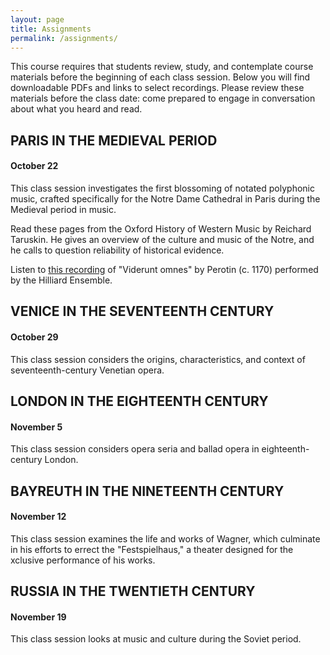 ```yaml
---
layout: page
title: Assignments
permalink: /assignments/
---
```


<div class="wrapper">

  <p>This course requires that students review, study, and contemplate course materials before the beginning of each class session. Below you will find downloadable PDFs and links to select recordings. Please review these materials before the class date: come prepared to engage in conversation about what you heard and read.</p>
</div>

<section class="dame"></section>

<div class="wrapper">
  <h2>PARIS IN THE MEDIEVAL PERIOD</h2>
  <h4>October 22</h4>
  <p>This class session investigates the first blossoming of notated polyphonic music, crafted specifically for the Notre Dame Cathedral in Paris during the Medieval period in music.</p>
  <p>Read these pages from the Oxford History of Western Music by Reichard Taruskin. He gives an overview of the culture and music of the Notre, and he calls to question reliability of historical evidence.</p>
  <p>Listen to <a href="https://www.youtube.com/watch?v=aySwfcRaOZM">this recording</a> of "Viderunt omnes" by Perotin (c. 1170) performed by the Hilliard Ensemble.</p>
</div>

<section class="venice"></section>

<div class="wrapper">
  <h2>VENICE IN THE SEVENTEENTH CENTURY</h2>
  <h4>October 29</h4>
  <p>This class session considers the origins, characteristics, and context of seventeenth-century Venetian opera.</p>
</div>

<section class="london"></section>

<div class="wrapper">
  <h2>LONDON IN THE EIGHTEENTH CENTURY</h2>
  <h4>November 5</h4>
  <p>This class session considers opera seria and ballad opera in eighteenth-century London.</p>
</div>

<section class="bayreuth"></section>

<div class="wrapper">
  <h2>BAYREUTH IN THE NINETEENTH CENTURY</h2>
  <h4>November 12</h4>
  <p>This class session examines the life and works of Wagner, which culminate in his efforts to errect the "Festspielhaus," a theater designed for the xclusive performance of his works.</p>
</div>

<section class="soviet"></section>

<div class="wrapper">
  <h2>RUSSIA IN THE TWENTIETH CENTURY</h2>
  <h4>November 19</h4>
  <p>This class session looks at music and culture during the Soviet period.</p>
</div>
